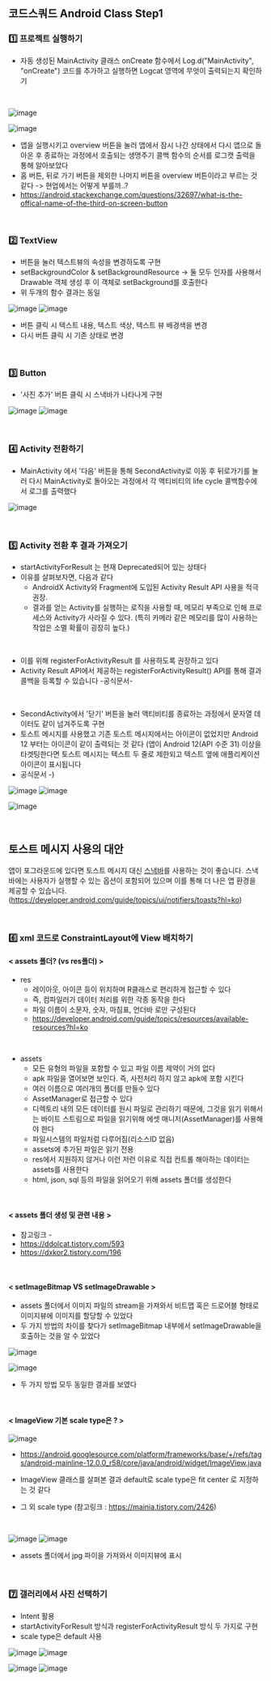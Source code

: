 ## 코드스쿼드 Android Class Step1

### :one: 프로젝트 실행하기
- 자동 생성된 MainActivity 클래스 onCreate 함수에서 Log.d("MainActivity", "onCreate") 코드를 추가하고 실행하면 Logcat 영역에 무엇이 출력되는지 확인하기
<br>

![image](https://user-images.githubusercontent.com/69443895/153800037-b829be7e-6cb9-4e53-a642-33301fd2c1b4.png)
<br>

![image](https://user-images.githubusercontent.com/69443895/153828163-8fdd3406-49ad-4290-8ae3-39cea440cd6d.png)
- 앱을 실행시키고 overview 버튼을 눌러 앱에서 잠시 나간 상태에서 다시 앱으로 돌아온 후 종료하는 과정에서 호출되는 생명주기 콜백 함수의 순서를 로그캣 출력을 통해 알아보았다
- 홈 버튼, 뒤로 가기 버튼을 제외한 나머지 버튼을 overview 버튼이라고 부르는 것 같다 -> 현업에서는 어떻게 부를까..?
- https://android.stackexchange.com/questions/32697/what-is-the-offical-name-of-the-third-on-screen-button

<br>

### :two: TextView
- 버튼을 눌러 텍스트뷰의 속성을 변경하도록 구현
- setBackgroundColor & setBackgroundResource -> 둘 모두 인자를 사용해서 Drawable 객체 생성 후 이 객체로 setBackground를 호출한다
- 위 두개의 함수 결과는 동일

![image](https://user-images.githubusercontent.com/69443895/153925935-7bb22801-5757-4c25-9da6-8d8e95a1f9b3.png) ![image](https://user-images.githubusercontent.com/69443895/153926021-e79e695f-5893-41d6-bd9c-29c7ab7b9881.png)

- 버튼 클릭 시 텍스트 내용, 텍스트 색상, 텍스트 뷰 배경색을 변경
- 다시 버튼 클릭 시 기존 상태로 변경

<br>

### :three: Button
- '사진 추가' 버튼 클릭 시 스낵바가 나타나게 구현

![image](https://user-images.githubusercontent.com/69443895/153988206-b6701df1-d1ac-4092-afba-3faa88e7ccc5.png) ![image](https://user-images.githubusercontent.com/69443895/153988137-f6df45f4-1b16-4ef2-9bd2-12d3a3f5e132.png)

<br>

### :four: Activity 전환하기
- MainActivity 에서 '다음' 버튼을 통해 SecondActivity로 이동 후 뒤로가기를 눌러 다시 MainActivity로 돌아오는 과정에서 각 액티비티의 life cycle 콜백함수에서 로그를 출력했다

![image](https://user-images.githubusercontent.com/69443895/154012788-2879a179-e724-4334-b7d6-d3531674822b.png)

<br>

### :five: Activity 전환 후 결과 가져오기
- startActivityForResult 는 현재 Deprecated되어 있는 상태다
- 이유를 살펴보자면, 다음과 같다
  + AndroidX Activity와 Fragment에 도입된 Activity Result API 사용을 적극 권장.
  + 결과를 얻는 Activity를 실행하는 로직을 사용할 때, 메모리 부족으로 인해 프로세스와 Activity가 사라질 수 있다. (특히 카메라 같은 메모리를 많이 사용하는 작업은 소멸 확률이 굉장히 높다.)
<br>

- 이를 위해 registerForActivityResult 를 사용하도록 권장하고 있다
- Activity Result API에서 제공하는 registerForActivityResult() API를 통해 결과 콜백을 등록할 수 있습니다  -공식문서-
<br>

- SecondActivity에서 '닫기' 버튼을 눌러 액티비티를 종료하는 과정에서 문자열 데이터도 같이 넘겨주도록 구현
- 토스트 메시지를 사용했고 기존 토스트 메시지에서는 아이콘이 없었지만 Android 12 부터는 아이콘이 같이 출력되는 것 같다
(앱이 Android 12(API 수준 31) 이상을 타겟팅한다면 토스트 메시지는 텍스트 두 줄로 제한되고 텍스트 옆에 애플리케이션 아이콘이 표시됩니다
- 공식문서 -)

![image](https://user-images.githubusercontent.com/69443895/154044524-49f69f96-7f19-4795-8d0f-ea56f15d7574.png) ![image](https://user-images.githubusercontent.com/69443895/154044644-67f121d8-f139-48d9-b121-d8c35af0d4c8.png)

![image](https://user-images.githubusercontent.com/69443895/154044841-46965a36-59ab-47cb-8a74-8c5b3cfc6e2a.png)

<br>

## 토스트 메시지 사용의 대안
앱이 포그라운드에 있다면 토스트 메시지 대신 [스낵바](https://material.io/components/snackbars)를 사용하는 것이 좋습니다. 스낵바에는 사용자가 실행할 수 있는 옵션이 포함되어 있으며 이를 통해 더 나은 앱 환경을 제공할 수 있습니다.
(https://developer.android.com/guide/topics/ui/notifiers/toasts?hl=ko)

<br>

### :six: xml 코드로 ConstraintLayout에 View 배치하기

#### < assets 폴더? (vs res폴더) >
- res
  + 레이아웃, 아이콘 등이 위치하며 R클래스로 편리하게 접근할 수 있다
  + 즉, 컴파일러가 데이터 처리를 위한 각종 동작을 한다
  + 파일 이름이 소문자, 숫자, 마침표, 언더바 로만 구성된다
  + https://developer.android.com/guide/topics/resources/available-resources?hl=ko
<br>

- assets
  + 모든 유형의 파일을 포함할 수 있고 파일 이름 제약이 거의 없다
  + apk 파일을 열어보면 보인다. 즉, 사전처리 하지 않고 apk에 포함 시킨다
  + 여러 이름으로 여러개의 폴더를 만들수 있다
  + AssetManager로 접근할 수 있다
  + 디렉토리 내의 모든 데이터를 원시 파일로 관리하기 때문에, 그것을 읽기 위해서는 바이트 스트림으로 파일을 읽기위해 에셋 매니저(AssetManager)를 사용해야 한다
  + 파일시스템의 파일처럼 다루어짐(리소스ID 없음)
  + assets에 추가된 파일은 읽기 전용
  + res에서 지원하지 않거나 이런 저런 이유로 직접 컨트롤 해아하는 데이터는 assets를 사용한다
  + html, json, sql 등의 파일을 읽어오기 위해 assets 폴더를 생성한다 

<br>

#### < assets 폴더 생성 및 관련 내용 >
- 참고링크 - 
- https://ddolcat.tistory.com/593
- https://dxkor2.tistory.com/196
<br>


#### < setImageBitmap  VS  setImageDrawable >
- assets 폴더에서 이미지 파일의 stream을 가져와서 비트맵 혹은 드로어블 형태로 이미지뷰에 이미지를 할당할 수 있었다
- 두 가지 방법의 차이를 찾다가 setImageBitmap 내부에서 setImageDrawable을 호출하는 것을 알 수 있었다

![image](https://user-images.githubusercontent.com/69443895/154514627-c3b9f073-1f07-444e-adc7-3c060307d78e.png)

![image](https://user-images.githubusercontent.com/69443895/154515032-5085f4df-8c85-42ee-ac34-f908913666fa.png)
- 두 가지 방법 모두 동일한 결과를 보였다

<br>


#### < ImageView 기본 scale type은 ? >
![image](https://user-images.githubusercontent.com/69443895/154517444-9ec0e2ee-248b-447f-906c-7ba17ca91c88.png)
- https://android.googlesource.com/platform/frameworks/base/+/refs/tags/android-mainline-12.0.0_r58/core/java/android/widget/ImageView.java
- ImageView 클래스를 살펴본 결과 default로 scale type은 fit center 로 지정하는 것 같다

- 그 외 scale type (참고링크 : https://mainia.tistory.com/2426)

<br>

![image](https://user-images.githubusercontent.com/69443895/154553244-953a14bd-d54f-4297-97cd-36da4d633f38.png)  ![image](https://user-images.githubusercontent.com/69443895/154553313-21041a2c-94a1-4a17-bc6b-5d8200b86800.png)

- assets 폴더에서 jpg 파이을 가져와서 이미지뷰에 표시

<br>


### :seven: 갤러리에서 사진 선택하기
- Intent 활용
- startActivityForResult 방식과 registerForActivityResult 방식 두 가지로 구현
- scale type은 default 사용

![image](https://user-images.githubusercontent.com/69443895/154554109-7d54081a-41d3-4ad6-a311-5a317c81f906.png)  ![image](https://user-images.githubusercontent.com/69443895/154554172-4582020a-9a1d-4940-9885-84499d9f8f83.png)

![image](https://user-images.githubusercontent.com/69443895/154554271-1560cd66-d4d6-4e82-ad3f-e689185c27cd.png)  ![image](https://user-images.githubusercontent.com/69443895/154554399-eac15948-6f3c-4ffd-8f9c-a96026ec92b8.png)










